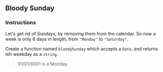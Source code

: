 ## Bloody Sunday

### Instructions
Let's get rid of Sundays, by removing them from the calendar. So now a week is only 6 days in length, from `"Monday"` to `"Saturday"`.

Create a function named `bloodySunday` which accepts a `Date`, and returns teh weekday as a `string`.

> 01/01/0001 is a Monday.
